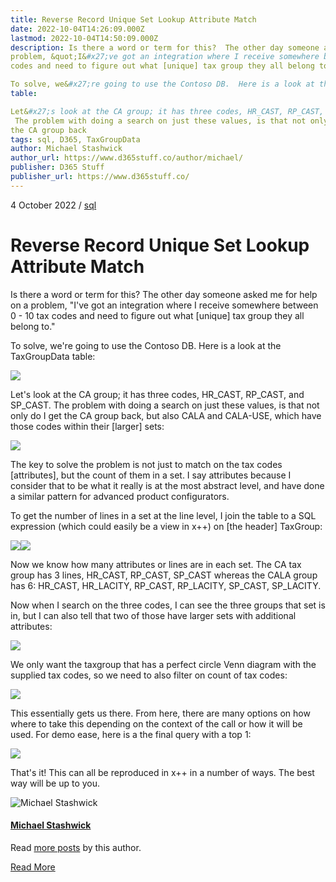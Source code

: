 ```yaml
---
title: Reverse Record Unique Set Lookup Attribute Match
date: 2022-10-04T14:26:09.000Z
lastmod: 2022-10-04T14:50:09.000Z
description: Is there a word or term for this?  The other day someone asked me for help on a
problem, &quot;I&#x27;ve got an integration where I receive somewhere between 0 - 10 tax
codes and need to figure out what [unique] tax group they all belong to.&quot;

To solve, we&#x27;re going to use the Contoso DB.  Here is a look at the TaxGroupData
table:

Let&#x27;s look at the CA group; it has three codes, HR_CAST, RP_CAST, and SP_CAST.
 The problem with doing a search on just these values, is that not only do I get
the CA group back
tags: sql, D365, TaxGroupData
author: Michael Stashwick
author_url: https://www.d365stuff.co/author/michael/
publisher: D365 Stuff
publisher_url: https://www.d365stuff.co/
---
```


4 October 2022 / [sql](/tag/sql/)

# Reverse Record Unique Set Lookup Attribute Match

Is there a word or term for this? The other day someone asked me for help on a
problem, "I've got an integration where I receive somewhere between 0 - 10 tax
codes and need to figure out what [unique] tax group they all belong to."

To solve, we're going to use the Contoso DB. Here is a look at the
TaxGroupData table:

![](https://www.d365stuff.co/content/images/2022/10/image.png)

Let's look at the CA group; it has three codes, HR_CAST, RP_CAST, and SP_CAST.
The problem with doing a search on just these values, is that not only do I
get the CA group back, but also CALA and CALA-USE, which have those codes
within their [larger] sets:

![](https://www.d365stuff.co/content/images/2022/10/image-3.png)

The key to solve the problem is not just to match on the tax codes
[attributes], but the count of them in a set. I say attributes because I
consider that to be what it really is at the most abstract level, and have
done a similar pattern for advanced product configurators.

To get the number of lines in a set at the line level, I join the table to a
SQL expression (which could easily be a view in x++) on [the header] TaxGroup:

![](https://www.d365stuff.co/content/images/2022/10/image-5.png)![](https://www.d365stuff.co/content/images/2022/10/image-4.png)

Now we know how many attributes or lines are in each set. The CA tax group has
3 lines, HR_CAST, RP_CAST, SP_CAST whereas the CALA group has 6: HR_CAST,
HR_LACITY, RP_CAST, RP_LACITY, SP_CAST, SP_LACITY.

Now when I search on the three codes, I can see the three groups that set is
in, but I can also tell that two of those have larger sets with additional
attributes:

![](https://www.d365stuff.co/content/images/2022/10/image-6.png)

We only want the taxgroup that has a perfect circle Venn diagram with the
supplied tax codes, so we need to also filter on count of tax codes:

![](https://www.d365stuff.co/content/images/2022/10/image-7.png)

This essentially gets us there. From here, there are many options on how where
to take this depending on the context of the call or how it will be used. For
demo ease, here is a the final query with a top 1:

![](https://www.d365stuff.co/content/images/2022/10/image-8.png)

That's it! This can all be reproduced in x++ in a number of ways. The best way
will be up to you.

![Michael Stashwick](/content/images/size/w100/2019/07/FacePic.jpg)

#### [Michael Stashwick](/author/michael/)

Read [more posts](/author/michael/) by this author.

[Read More](/author/michael/)

